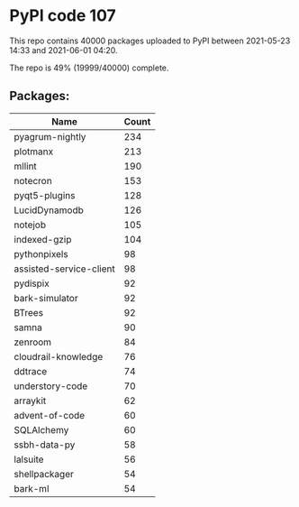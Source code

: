 # PyPI code 107

This repo contains 40000 packages uploaded to PyPI between 
2021-05-23 14:33 and 2021-06-01 04:20.

The repo is 49% (19999/40000) complete.

## Packages:

| Name  | Count |
| ----- | ----- |
| pyagrum-nightly | 234 |
| plotmanx | 213 |
| mllint | 190 |
| notecron | 153 |
| pyqt5-plugins | 128 |
| LucidDynamodb | 126 |
| notejob | 105 |
| indexed-gzip | 104 |
| pythonpixels | 98 |
| assisted-service-client | 98 |
| pydispix | 92 |
| bark-simulator | 92 |
| BTrees | 92 |
| samna | 90 |
| zenroom | 84 |
| cloudrail-knowledge | 76 |
| ddtrace | 74 |
| understory-code | 70 |
| arraykit | 62 |
| advent-of-code | 60 |
| SQLAlchemy | 60 |
| ssbh-data-py | 58 |
| lalsuite | 56 |
| shellpackager | 54 |
| bark-ml | 54 |


